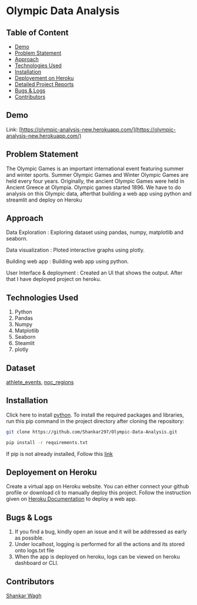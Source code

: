 # Olympic Data Analysis

## Table of Content
  * [Demo](#demo)
  * [Problem Statement](#problem-statement)
  * [Approach](#approach)
  * [Technologies Used](#technologies-used)
  * [Installation](#installation)
  * [Deployement on Heroku](#deployement-on-heroku)
  * [Detailed Project Reports](#detailed-project-reports)
  * [Bugs & Logs](#bugs--logs)
  * [Contributors](#contributors)

## Demo
Link: [https://olympic-analysis-new.herokuapp.com/](https://olympic-analysis-new.herokuapp.com/)



## Problem Statement
The Olympic Games is an important international event featuring summer and winter sports. Summer Olympic Games and Winter Olympic Games are held every four years. Originally, the ancient Olympic Games were held in Ancient Greece at Olympia. Olympic games started 1896. We have to do analysis on this Olympic data, afterthat building a web app using python and streamlit and deploy on Heroku

## Approach
Data Exploration : Exploring dataset using pandas, numpy, matplotlib and seaborn.

Data visualization : Ploted interactive graphs using plotly.

Building web app : Building web app using python.

User Interface & deployment :  Created an UI that shows the output.
                          After that I have deployed project on heroku.
## Technologies Used
 
   1. Python 
   2. Pandas
   3. Numpy
   4. Matplotlib
   5. Seaborn
   6. Steamlit
   7. plotly

## Dataset
[athlete_events](https://github.com/Shankar297/Olympic-Data-Analysis/blob/main/athlete_events.csv), 
[noc_regions](https://github.com/Shankar297/Olympic-Data-Analysis/blob/main/noc_regions.csv)

## Installation
Click here to install [python](https://www.python.org/downloads/). To install the required packages and libraries, run this pip command in the project directory after cloning the repository:
```bash
git clone https://github.com/Shankar297/Olympic-Data-Analysis.git
```
```bash
pip install -r requirements.txt
```
If pip is not already installed, Follow this [link](https://pip.pypa.io/en/stable/installation/)

## Deployement on Heroku
Create a virtual app on Heroku website. You can either connect your github profile or download cli to manually deploy this project.
Follow the instruction given on [Heroku Documentation](https://devcenter.heroku.com/articles/getting-started-with-python) to deploy a web app.

## Bugs & Logs

1. If you find a bug, kindly open an issue and it will be addressed as early as possible.
2. Under localhost, logging is performed for all the actions and its stored onto logs.txt file
3. When the app is deployed on heroku, logs can be viewed on  heroku dashboard or CLI.

## Contributors
  [Shankar Wagh](https://github.com/Shankar297)
